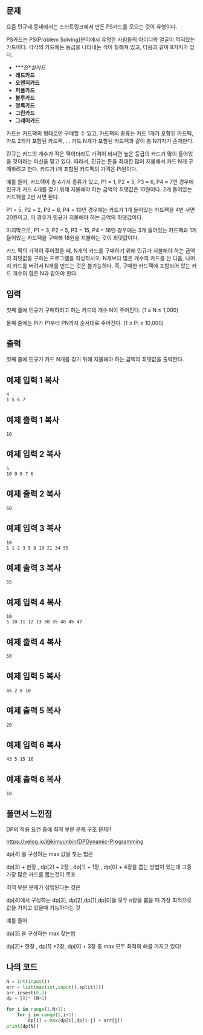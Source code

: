 ## 문제

요즘 민규네 동네에서는 스타트링크에서 만든 PS카드를 모으는 것이 유행이다.

PS카드는 PS(Problem Solving)분야에서 유명한 사람들의 아이디와 얼굴이 적혀있는 카드이다. 각각의 카드에는 등급을 나타내는 색이 칠해져 있고, 다음과 같이 8가지가 있다.

- ***\*전\**설카드**
- **레드카드**
- **오렌지카드**
- **퍼플카드**
- **블루카드**
- **청록카드**
- **그린카드**
- **그레이카드**

카드는 카드팩의 형태로만 구매할 수 있고, 카드팩의 종류는 카드 1개가 포함된 카드팩, 카드 2개가 포함된 카드팩, ... 카드 N개가 포함된 카드팩과 같이 총 N가지가 존재한다.

민규는 카드의 개수가 적은 팩이더라도 가격이 비싸면 높은 등급의 카드가 많이 들어있을 것이라는 미신을 믿고 있다. 따라서, 민규는 돈을 최대한 많이 지불해서 카드 N개 구매하려고 한다. 카드가 i개 포함된 카드팩의 가격은 Pi원이다.

예를 들어, 카드팩이 총 4가지 종류가 있고, P1 = 1, P2 = 5, P3 = 6, P4 = 7인 경우에 민규가 카드 4개를 갖기 위해 지불해야 하는 금액의 최댓값은 10원이다. 2개 들어있는 카드팩을 2번 사면 된다.

P1 = 5, P2 = 2, P3 = 8, P4 = 10인 경우에는 카드가 1개 들어있는 카드팩을 4번 사면 20원이고, 이 경우가 민규가 지불해야 하는 금액의 최댓값이다.

마지막으로, P1 = 3, P2 = 5, P3 = 15, P4 = 16인 경우에는 3개 들어있는 카드팩과 1개 들어있는 카드팩을 구매해 18원을 지불하는 것이 최댓값이다.

카드 팩의 가격이 주어졌을 때, N개의 카드를 구매하기 위해 민규가 지불해야 하는 금액의 최댓값을 구하는 프로그램을 작성하시오. N개보다 많은 개수의 카드를 산 다음, 나머지 카드를 버려서 N개를 만드는 것은 불가능하다. 즉, 구매한 카드팩에 포함되어 있는 카드 개수의 합은 N과 같아야 한다.

## 입력

첫째 줄에 민규가 구매하려고 하는 카드의 개수 N이 주어진다. (1 ≤ N ≤ 1,000)

둘째 줄에는 Pi가 P1부터 PN까지 순서대로 주어진다. (1 ≤ Pi ≤ 10,000)

## 출력

첫째 줄에 민규가 카드 N개를 갖기 위해 지불해야 하는 금액의 최댓값을 출력한다.

## 예제 입력 1 복사

```
4
1 5 6 7
```

## 예제 출력 1 복사

```
10
```

## 예제 입력 2 복사

```
5
10 9 8 7 6
```

## 예제 출력 2 복사

```
50
```

## 예제 입력 3 복사

```
10
1 1 2 3 5 8 13 21 34 55
```

## 예제 출력 3 복사

```
55
```

## 예제 입력 4 복사

```
10
5 10 11 12 13 30 35 40 45 47
```

## 예제 출력 4 복사

```
50
```

## 예제 입력 5 복사

```
45 2 8 10
```

## 예제 출력 5 복사

```
20
```

## 예제 입력 6 복사

```
43 5 15 16
```

## 예제 출력 6 복사

```
18
```



## 풀면서 느낀점 

DP의 적용 요건 중에 최적 부분 문제 구조 문제!! 

https://velog.io/@kimyunbin/DPDynamic-Programming

dp[4] 를 구성하는 max 값을 찾는 법은 

dp[3] + 한장 , dp[2] + 2장 , dp[1] + 1장 , dp[0] + 4장을 뽑는 방법이 있는데 그중 가장 많은 카드를 뽑는것이 목표 

최적 부분 문제가 성립된다는 것은 

dp[4]에서 구성하는 dp[3], dp[2],dp[1],dp[0]들 모두 n장을 뽑을 때 가장 최적으로 값을 가지고 있을때 가능하다는 것 

예를 들어 

dp[3] 을 구성하는 max 찾는법

dp[2]+ 한장 , dp[1] +2장, dp[0] + 3장 중 max 모두 최적의 해를 가지고 있다! 







## 나의 코드 

```python
N = int(input())
arr = list(map(int,input().split()))
arr.insert(0,0)
dp = [0]* (N+1)

for i in range(1,N+1):
    for j in range(1,i+1):
        dp[i] = max(dp[i],dp[i-j] + arr[j])
print(dp[N])
```
